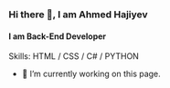 ### Hi there 👋, I am Ahmed Hajiyev
#### I am Back-End Developer

Skills: HTML / CSS / C# / PYTHON 

- 🔭 I’m currently working on this page. 





